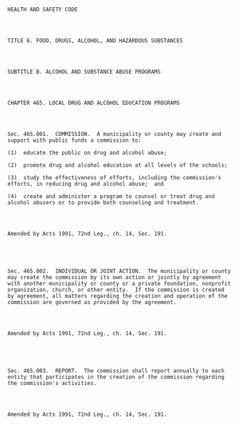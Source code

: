 ﻿
    
    
    	
    					
    
    
    HEALTH AND SAFETY CODE
    
      
    
    
    TITLE 6. FOOD, DRUGS, ALCOHOL, AND HAZARDOUS SUBSTANCES
    
      
    
    
    SUBTITLE B. ALCOHOL AND SUBSTANCE ABUSE PROGRAMS
    
      
    
    
    CHAPTER 465. LOCAL DRUG AND ALCOHOL EDUCATION PROGRAMS
    
      
    
    
    Sec. 465.001.  COMMISSION.  A municipality or county may create and support with public funds a commission to:
    
    (1)  educate the public on drug and alcohol abuse;
    
    (2)  promote drug and alcohol education at all levels of the schools;
    
    (3)  study the effectiveness of efforts, including the commission's efforts, in reducing drug and alcohol abuse;  and
    
    (4)  create and administer a program to counsel or treat drug and alcohol abusers or to provide both counseling and treatment.
    
    
    
    
    Amended by Acts 1991, 72nd Leg., ch. 14, Sec. 191.
    
    
    
    
    
    Sec. 465.002.  INDIVIDUAL OR JOINT ACTION.  The municipality or county may create the commission by its own action or jointly by agreement with another municipality or county or a private foundation, nonprofit organization, church, or other entity.  If the commission is created by agreement, all matters regarding the creation and operation of the commission are governed as provided by the agreement.
    
    
    
    
    Amended by Acts 1991, 72nd Leg., ch. 14, Sec. 191.
    
    
    
    
    
    Sec. 465.003.  REPORT.  The commission shall report annually to each entity that participates in the creation of the commission regarding the commission's activities.
    
    
    
    
    Amended by Acts 1991, 72nd Leg., ch. 14, Sec. 191.
    
    
    
    
    				
